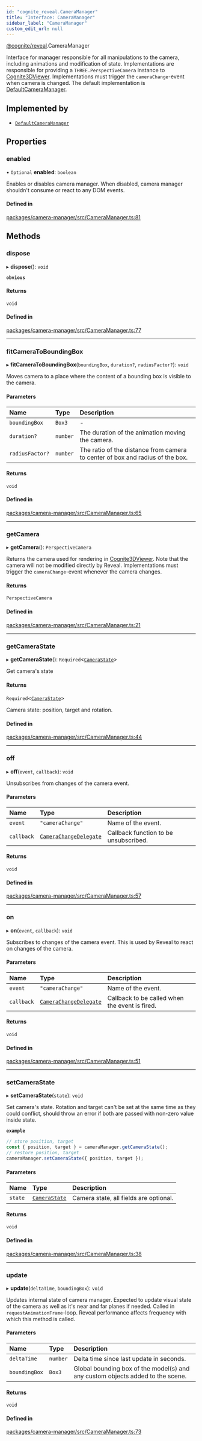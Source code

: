 ```yaml
---
id: "cognite_reveal.CameraManager"
title: "Interface: CameraManager"
sidebar_label: "CameraManager"
custom_edit_url: null
---
```


[@cognite/reveal](../modules/cognite_reveal.md).CameraManager

Interface for manager responsible for all manipulations to the camera,
including animations and modification of state. Implementations are responsible for
providing a `THREE.PerspectiveCamera` instance to [Cognite3DViewer](../classes/cognite_reveal.Cognite3DViewer.md). Implementations
must trigger the `cameraChange`-event when camera is changed.
The default implementation is [DefaultCameraManager](../classes/cognite_reveal.DefaultCameraManager.md).

## Implemented by

- [`DefaultCameraManager`](../classes/cognite_reveal.DefaultCameraManager.md)

## Properties

### enabled

• `Optional` **enabled**: `boolean`

Enables or disables camera manager. When disabled, camera manager shouldn't consume or react to any DOM events.

#### Defined in

[packages/camera-manager/src/CameraManager.ts:81](https://github.com/cognitedata/reveal/blob/71be00fcc/viewer/packages/camera-manager/src/CameraManager.ts#L81)

## Methods

### dispose

▸ **dispose**(): `void`

**`obvious`**

#### Returns

`void`

#### Defined in

[packages/camera-manager/src/CameraManager.ts:77](https://github.com/cognitedata/reveal/blob/71be00fcc/viewer/packages/camera-manager/src/CameraManager.ts#L77)

___

### fitCameraToBoundingBox

▸ **fitCameraToBoundingBox**(`boundingBox`, `duration?`, `radiusFactor?`): `void`

Moves camera to a place where the content of a bounding box is visible to the camera.

#### Parameters

| Name | Type | Description |
| :------ | :------ | :------ |
| `boundingBox` | `Box3` | - |
| `duration?` | `number` | The duration of the animation moving the camera. |
| `radiusFactor?` | `number` | The ratio of the distance from camera to center of box and radius of the box. |

#### Returns

`void`

#### Defined in

[packages/camera-manager/src/CameraManager.ts:65](https://github.com/cognitedata/reveal/blob/71be00fcc/viewer/packages/camera-manager/src/CameraManager.ts#L65)

___

### getCamera

▸ **getCamera**(): `PerspectiveCamera`

Returns the camera used for rendering in [Cognite3DViewer](../classes/cognite_reveal.Cognite3DViewer.md).
Note that the camera will not be modified directly by Reveal.
Implementations must trigger the `cameraChange`-event whenever the
camera changes.

#### Returns

`PerspectiveCamera`

#### Defined in

[packages/camera-manager/src/CameraManager.ts:21](https://github.com/cognitedata/reveal/blob/71be00fcc/viewer/packages/camera-manager/src/CameraManager.ts#L21)

___

### getCameraState

▸ **getCameraState**(): `Required`<[`CameraState`](../modules/cognite_reveal.md#camerastate)\>

Get camera's state

#### Returns

`Required`<[`CameraState`](../modules/cognite_reveal.md#camerastate)\>

Camera state: position, target and rotation.

#### Defined in

[packages/camera-manager/src/CameraManager.ts:44](https://github.com/cognitedata/reveal/blob/71be00fcc/viewer/packages/camera-manager/src/CameraManager.ts#L44)

___

### off

▸ **off**(`event`, `callback`): `void`

Unsubscribes from changes of the camera event.

#### Parameters

| Name | Type | Description |
| :------ | :------ | :------ |
| `event` | ``"cameraChange"`` | Name of the event. |
| `callback` | [`CameraChangeDelegate`](../modules/cognite_reveal.md#camerachangedelegate) | Callback function to be unsubscribed. |

#### Returns

`void`

#### Defined in

[packages/camera-manager/src/CameraManager.ts:57](https://github.com/cognitedata/reveal/blob/71be00fcc/viewer/packages/camera-manager/src/CameraManager.ts#L57)

___

### on

▸ **on**(`event`, `callback`): `void`

Subscribes to changes of the camera event. This is used by Reveal to react on changes of the camera.

#### Parameters

| Name | Type | Description |
| :------ | :------ | :------ |
| `event` | ``"cameraChange"`` | Name of the event. |
| `callback` | [`CameraChangeDelegate`](../modules/cognite_reveal.md#camerachangedelegate) | Callback to be called when the event is fired. |

#### Returns

`void`

#### Defined in

[packages/camera-manager/src/CameraManager.ts:51](https://github.com/cognitedata/reveal/blob/71be00fcc/viewer/packages/camera-manager/src/CameraManager.ts#L51)

___

### setCameraState

▸ **setCameraState**(`state`): `void`

Set camera's state. Rotation and target can't be set at the same time as they could conflict,
should throw an error if both are passed with non-zero value inside state.

**`example`**
```js
// store position, target
const { position, target } = cameraManager.getCameraState();
// restore position, target
cameraManager.setCameraState({ position, target });
```

#### Parameters

| Name | Type | Description |
| :------ | :------ | :------ |
| `state` | [`CameraState`](../modules/cognite_reveal.md#camerastate) | Camera state, all fields are optional. |

#### Returns

`void`

#### Defined in

[packages/camera-manager/src/CameraManager.ts:38](https://github.com/cognitedata/reveal/blob/71be00fcc/viewer/packages/camera-manager/src/CameraManager.ts#L38)

___

### update

▸ **update**(`deltaTime`, `boundingBox`): `void`

Updates internal state of camera manager. Expected to update visual state of the camera
as well as it's near and far planes if needed. Called in `requestAnimationFrame`-loop.
Reveal performance affects frequency with which this method is called.

#### Parameters

| Name | Type | Description |
| :------ | :------ | :------ |
| `deltaTime` | `number` | Delta time since last update in seconds. |
| `boundingBox` | `Box3` | Global bounding box of the model(s) and any custom objects added to the scene. |

#### Returns

`void`

#### Defined in

[packages/camera-manager/src/CameraManager.ts:73](https://github.com/cognitedata/reveal/blob/71be00fcc/viewer/packages/camera-manager/src/CameraManager.ts#L73)
